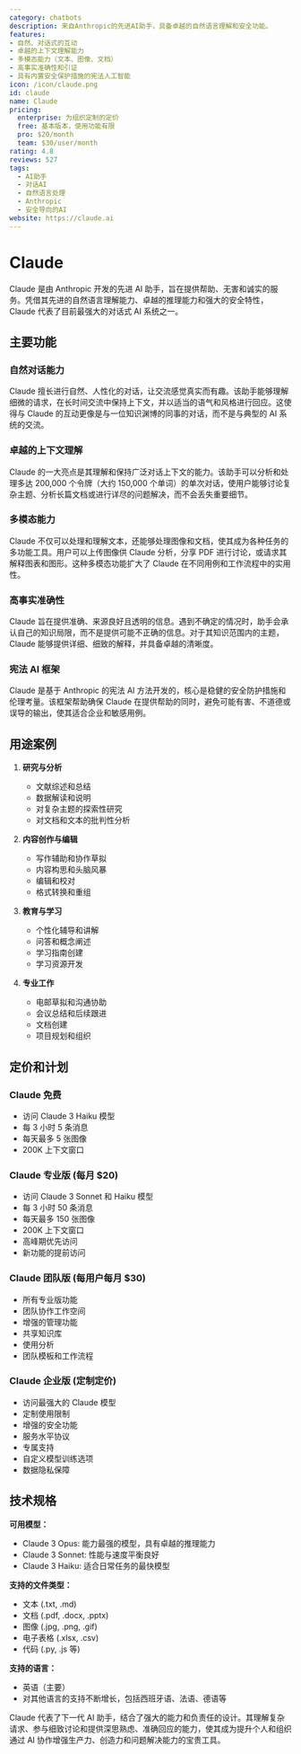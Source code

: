 ```yaml
---
category: chatbots
description: 来自Anthropic的先进AI助手，具备卓越的自然语言理解和安全功能。
features:
- 自然、对话式的互动
- 卓越的上下文理解能力
- 多模态能力（文本、图像、文档）
- 高事实准确性和引证
- 具有内置安全保护措施的宪法人工智能
icon: /icon/claude.png
id: claude
name: Claude
pricing:
  enterprise: 为组织定制的定价
  free: 基本版本，使用功能有限
  pro: $20/month
  team: $30/user/month
rating: 4.8
reviews: 527
tags:
  - AI助手
  - 对话AI
  - 自然语言处理
  - Anthropic
  - 安全导向的AI
website: https://claude.ai
---
```

# Claude

Claude 是由 Anthropic 开发的先进 AI 助手，旨在提供帮助、无害和诚实的服务。凭借其先进的自然语言理解能力、卓越的推理能力和强大的安全特性，Claude 代表了目前最强大的对话式 AI 系统之一。

## 主要功能

### 自然对话能力
Claude 擅长进行自然、人性化的对话，让交流感觉真实而有趣。该助手能够理解细微的请求，在长时间交流中保持上下文，并以适当的语气和风格进行回应。这使得与 Claude 的互动更像是与一位知识渊博的同事的对话，而不是与典型的 AI 系统的交流。

### 卓越的上下文理解
Claude 的一大亮点是其理解和保持广泛对话上下文的能力。该助手可以分析和处理多达 200,000 个令牌（大约 150,000 个单词）的单次对话，使用户能够讨论复杂主题、分析长篇文档或进行详尽的问题解决，而不会丢失重要细节。

### 多模态能力
Claude 不仅可以处理和理解文本，还能够处理图像和文档，使其成为各种任务的多功能工具。用户可以上传图像供 Claude 分析，分享 PDF 进行讨论，或请求其解释图表和图形。这种多模态功能扩大了 Claude 在不同用例和工作流程中的实用性。

### 高事实准确性
Claude 旨在提供准确、来源良好且透明的信息。遇到不确定的情况时，助手会承认自己的知识局限，而不是提供可能不正确的信息。对于其知识范围内的主题，Claude 能够提供详细、细致的解释，并具备卓越的清晰度。

### 宪法 AI 框架
Claude 是基于 Anthropic 的宪法 AI 方法开发的，核心是稳健的安全防护措施和伦理考量。该框架帮助确保 Claude 在提供帮助的同时，避免可能有害、不道德或误导的输出，使其适合企业和敏感用例。

## 用途案例

1. **研究与分析**
   - 文献综述和总结
   - 数据解读和说明
   - 对复杂主题的探索性研究
   - 对文档和文本的批判性分析

2. **内容创作与编辑**
   - 写作辅助和协作草拟
   - 内容构思和头脑风暴
   - 编辑和校对
   - 格式转换和重组

3. **教育与学习**
   - 个性化辅导和讲解
   - 问答和概念阐述
   - 学习指南创建
   - 学习资源开发

4. **专业工作**
   - 电邮草拟和沟通协助
   - 会议总结和后续跟进
   - 文档创建
   - 项目规划和组织

## 定价和计划

### Claude 免费
- 访问 Claude 3 Haiku 模型
- 每 3 小时 5 条消息
- 每天最多 5 张图像
- 200K 上下文窗口

### Claude 专业版 (每月 $20)
- 访问 Claude 3 Sonnet 和 Haiku 模型
- 每 3 小时 50 条消息
- 每天最多 150 张图像
- 200K 上下文窗口
- 高峰期优先访问
- 新功能的提前访问

### Claude 团队版 (每用户每月 $30)
- 所有专业版功能
- 团队协作工作空间
- 增强的管理功能
- 共享知识库
- 使用分析
- 团队模板和工作流程

### Claude 企业版 (定制定价)
- 访问最强大的 Claude 模型
- 定制使用限制
- 增强的安全功能
- 服务水平协议
- 专属支持
- 自定义模型训练选项
- 数据隐私保障

## 技术规格

**可用模型：**
- Claude 3 Opus: 能力最强的模型，具有卓越的推理能力
- Claude 3 Sonnet: 性能与速度平衡良好
- Claude 3 Haiku: 适合日常任务的最快模型

**支持的文件类型：**
- 文本 (.txt, .md)
- 文档 (.pdf, .docx, .pptx)
- 图像 (.jpg, .png, .gif)
- 电子表格 (.xlsx, .csv)
- 代码 (.py, .js 等)

**支持的语言：**
- 英语（主要）
- 对其他语言的支持不断增长，包括西班牙语、法语、德语等

Claude 代表了下一代 AI 助手，结合了强大的能力和负责任的设计。其理解复杂请求、参与细致讨论和提供深思熟虑、准确回应的能力，使其成为提升个人和组织通过 AI 协作增强生产力、创造力和问题解决能力的宝贵工具。